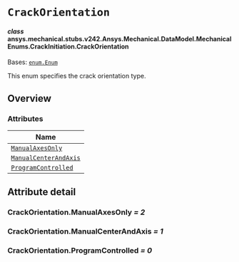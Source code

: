 # `CrackOrientation`



#### *class* ansys.mechanical.stubs.v242.Ansys.Mechanical.DataModel.MechanicalEnums.CrackInitiation.CrackOrientation

Bases: [`enum.Enum`](https://docs.python.org/3/library/enum.html#enum.Enum)

This enum specifies the crack orientation type.

<!-- !! processed by numpydoc !! -->

<a id="overview"></a>

## Overview

### Attributes

| Name |
| ---------------------------------------------------------------- |
| [`ManualAxesOnly`](#CrackOrientation.ManualAxesOnly) |
| [`ManualCenterAndAxis`](#CrackOrientation.ManualCenterAndAxis) |
| [`ProgramControlled`](#CrackOrientation.ProgramControlled) |

<a id="attribute-detail"></a>

## Attribute detail

<a id="CrackOrientation.ManualAxesOnly"></a>

### CrackOrientation.ManualAxesOnly *= 2*

<a id="CrackOrientation.ManualCenterAndAxis"></a>

### CrackOrientation.ManualCenterAndAxis *= 1*

<a id="CrackOrientation.ProgramControlled"></a>

### CrackOrientation.ProgramControlled *= 0*


